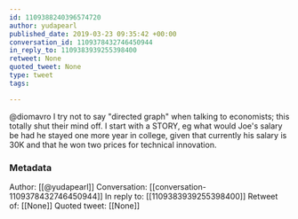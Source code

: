 ```yaml
---
id: 1109388240396574720
author: yudapearl
published_date: 2019-03-23 09:35:42 +00:00
conversation_id: 1109378432746450944
in_reply_to: 1109383939255398400
retweet: None
quoted_tweet: None
type: tweet
tags:

---
```


@diomavro I try not to say "directed graph" when talking to economists; this totally shut their mind off. I start with a STORY, eg what would Joe's salary be had he stayed one more year in college, given that currently his salary is 30K and that he won two prices for technical innovation.

### Metadata

Author: [[@yudapearl]]
Conversation: [[conversation-1109378432746450944]]
In reply to: [[1109383939255398400]]
Retweet of: [[None]]
Quoted tweet: [[None]]
